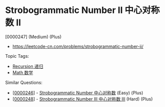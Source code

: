 # Strobogrammatic Number II 中心对称数 II

[0000247] (Medium) (Plus)

- https://leetcode-cn.com/problems/strobogrammatic-number-ii/

Topic Tags:

- [Recursion 递归](https://leetcode-cn.com/tag/recursion/)
- [Math 数学](https://leetcode-cn.com/tag/math/)

Similar Questions:

- [[0000246](https://leetcode-cn.com/problems/strobogrammatic-number/)] - [Strobogrammatic Number 中心对称数](./0000246.strobogrammatic-number.md) (Easy) (Plus)
- [[0000248](https://leetcode-cn.com/problems/strobogrammatic-number-iii/)] - [Strobogrammatic Number III 中心对称数 III](./0000248.strobogrammatic-number-iii.md) (Hard) (Plus)
